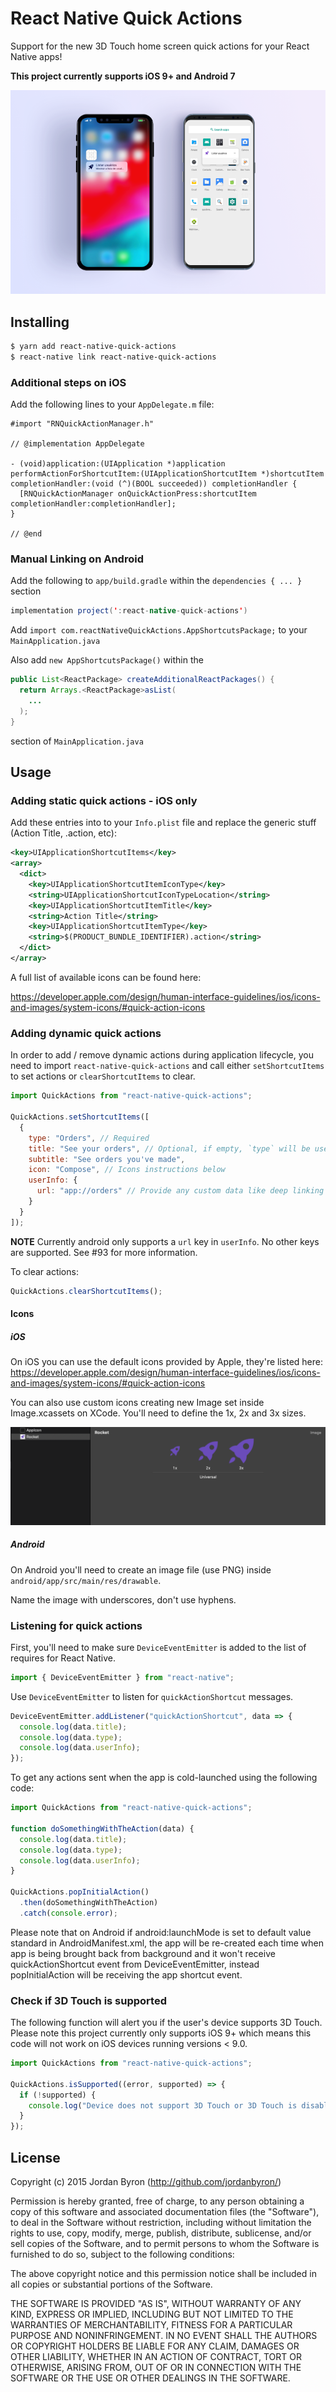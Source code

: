 # React Native Quick Actions

Support for the new 3D Touch home screen quick actions for your React Native apps!

**This project currently supports iOS 9+ and Android 7**

![](/assets/example.png)

## Installing

```bash
$ yarn add react-native-quick-actions
$ react-native link react-native-quick-actions
```

### Additional steps on iOS

Add the following lines to your `AppDelegate.m` file:

```obj-c
#import "RNQuickActionManager.h"

// @implementation AppDelegate

- (void)application:(UIApplication *)application performActionForShortcutItem:(UIApplicationShortcutItem *)shortcutItem completionHandler:(void (^)(BOOL succeeded)) completionHandler {
  [RNQuickActionManager onQuickActionPress:shortcutItem completionHandler:completionHandler];
}

// @end
```

### Manual Linking on Android

Add the following to `app/build.gradle` within the `dependencies { ... }` section

```java
implementation project(':react-native-quick-actions')
````

Add `import com.reactNativeQuickActions.AppShortcutsPackage;` to your `MainApplication.java`

Also add `new AppShortcutsPackage()` within the 

```java
public List<ReactPackage> createAdditionalReactPackages() {
  return Arrays.<ReactPackage>asList(
    ...
  );
}
```
section of `MainApplication.java`

## Usage

### Adding static quick actions - iOS only

Add these entries into to your `Info.plist` file and replace the generic stuff (Action Title, .action, etc):

```xml
<key>UIApplicationShortcutItems</key>
<array>
  <dict>
    <key>UIApplicationShortcutItemIconType</key>
    <string>UIApplicationShortcutIconTypeLocation</string>
    <key>UIApplicationShortcutItemTitle</key>
    <string>Action Title</string>
    <key>UIApplicationShortcutItemType</key>
    <string>$(PRODUCT_BUNDLE_IDENTIFIER).action</string>
  </dict>
</array>
```

A full list of available icons can be found here:

<https://developer.apple.com/design/human-interface-guidelines/ios/icons-and-images/system-icons/#quick-action-icons>

### Adding dynamic quick actions

In order to add / remove dynamic actions during application lifecycle, you need to import `react-native-quick-actions` and call either `setShortcutItems` to set actions or `clearShortcutItems` to clear.

```js
import QuickActions from "react-native-quick-actions";

QuickActions.setShortcutItems([
  {
    type: "Orders", // Required
    title: "See your orders", // Optional, if empty, `type` will be used instead
    subtitle: "See orders you've made",
    icon: "Compose", // Icons instructions below
    userInfo: {
      url: "app://orders" // Provide any custom data like deep linking URL
    }
  }
]);
```

**NOTE** Currently android only supports a `url` key in `userInfo`. No other keys are supported. See #93 for more information.

To clear actions:

```js
QuickActions.clearShortcutItems();
```

#### Icons

##### iOS

On iOS you can use the default icons provided by Apple, they're listed here: https://developer.apple.com/design/human-interface-guidelines/ios/icons-and-images/system-icons/#quick-action-icons

You can also use custom icons creating new Image set inside Image.xcassets on XCode. You'll need to define the 1x, 2x and 3x sizes.

![](/assets/ios.png)

##### Android

On Android you'll need to create an image file (use PNG) inside `android/app/src/main/res/drawable`.

Name the image with underscores, don't use hyphens.

### Listening for quick actions

First, you'll need to make sure `DeviceEventEmitter` is added to the list of
requires for React Native.

```js
import { DeviceEventEmitter } from "react-native";
```

Use `DeviceEventEmitter` to listen for `quickActionShortcut` messages.

```js
DeviceEventEmitter.addListener("quickActionShortcut", data => {
  console.log(data.title);
  console.log(data.type);
  console.log(data.userInfo);
});
```

To get any actions sent when the app is cold-launched using the following code:

```js
import QuickActions from "react-native-quick-actions";

function doSomethingWithTheAction(data) {
  console.log(data.title);
  console.log(data.type);
  console.log(data.userInfo);
}

QuickActions.popInitialAction()
  .then(doSomethingWithTheAction)
  .catch(console.error);
```

Please note that on Android if android:launchMode is set to default value standard in AndroidManifest.xml, the app will be re-created each time when app is being brought back from background and it won't receive quickActionShortcut event from DeviceEventEmitter, instead popInitialAction will be receiving the app shortcut event.

### Check if 3D Touch is supported

The following function will alert you if the user's device supports 3D Touch. Please
note this project currently only supports iOS 9+ which means this code will not
work on iOS devices running versions < 9.0.

```js
import QuickActions from "react-native-quick-actions";

QuickActions.isSupported((error, supported) => {
  if (!supported) {
    console.log("Device does not support 3D Touch or 3D Touch is disabled.");
  }
});
```

## License

Copyright (c) 2015 Jordan Byron (http://github.com/jordanbyron/)

Permission is hereby granted, free of charge, to any person obtaining a copy
of this software and associated documentation files (the "Software"), to deal
in the Software without restriction, including without limitation the rights
to use, copy, modify, merge, publish, distribute, sublicense, and/or sell
copies of the Software, and to permit persons to whom the Software is
furnished to do so, subject to the following conditions:

The above copyright notice and this permission notice shall be included in
all copies or substantial portions of the Software.

THE SOFTWARE IS PROVIDED "AS IS", WITHOUT WARRANTY OF ANY KIND, EXPRESS OR
IMPLIED, INCLUDING BUT NOT LIMITED TO THE WARRANTIES OF MERCHANTABILITY,
FITNESS FOR A PARTICULAR PURPOSE AND NONINFRINGEMENT. IN NO EVENT SHALL THE
AUTHORS OR COPYRIGHT HOLDERS BE LIABLE FOR ANY CLAIM, DAMAGES OR OTHER
LIABILITY, WHETHER IN AN ACTION OF CONTRACT, TORT OR OTHERWISE, ARISING FROM,
OUT OF OR IN CONNECTION WITH THE SOFTWARE OR THE USE OR OTHER DEALINGS IN
THE SOFTWARE.
